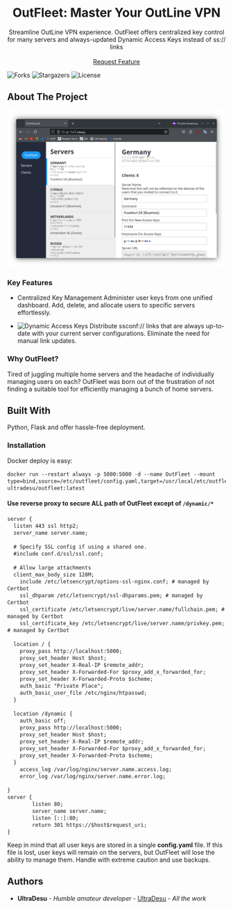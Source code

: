 <p align="center">
  <h1 align="center">OutFleet: Master Your OutLine VPN</h1>

  <p align="center">
    Streamline OutLine VPN experience. OutFleet offers centralized key control for many servers and always-updated Dynamic Access Keys instead of ss:// links
    <br/>
    <br/>
    <a href="https://github.com/house-of-vanity/outfleet/issues">Request Feature</a>
  </p>
</p>

![Forks](https://img.shields.io/github/forks/house-of-vanity/outfleet?style=social) ![Stargazers](https://img.shields.io/github/stars/house-of-vanity/outfleet?style=social) ![License](https://img.shields.io/github/license/house-of-vanity/outfleet) 

## About The Project

![Screen Shot](img/servers.png)

### Key Features

* Centralized Key Management
Administer user keys from one unified dashboard. Add, delete, and allocate users to specific servers effortlessly.

* ![Dynamic Access Keys](https://www.reddit.com/r/outlinevpn/wiki/index/dynamic_access_keys/)
Distribute ssconf:// links that are always up-to-date with your current server configurations. Eliminate the need for manual link updates.

### Why OutFleet?
Tired of juggling multiple home servers and the headache of individually managing users on each? OutFleet was born out of the frustration of not finding a suitable tool for efficiently managing a bunch of home servers. 

## Built With

Python, Flask and offer hassle-free deployment.

### Installation

Docker deploy is easy:
```
docker run --restart always -p 5000:5000 -d --name OutFleet --mount type=bind,source=/etc/outfleet/config.yaml,target=/usr/local/etc/outfleet/config.yaml ultradesu/outfleet:latest
```
#### Use reverse proxy to secure ALL path of OutFleet except of `/dynamic/*`
```nginx
server {
  listen 443 ssl http2;
  server_name server.name;
  
  # Specify SSL config if using a shared one.
  #include conf.d/ssl/ssl.conf;
  
  # Allow large attachments
  client_max_body_size 128M;
    include /etc/letsencrypt/options-ssl-nginx.conf; # managed by Certbot
    ssl_dhparam /etc/letsencrypt/ssl-dhparams.pem; # managed by Certbot
    ssl_certificate /etc/letsencrypt/live/server.name/fullchain.pem; # managed by Certbot
    ssl_certificate_key /etc/letsencrypt/live/server.name/privkey.pem; # managed by Certbot

  location / {
    proxy_pass http://localhost:5000;
    proxy_set_header Host $host;
    proxy_set_header X-Real-IP $remote_addr;
    proxy_set_header X-Forwarded-For $proxy_add_x_forwarded_for;
    proxy_set_header X-Forwarded-Proto $scheme;
    auth_basic "Private Place";
    auth_basic_user_file /etc/nginx/htpasswd;
  }
  
  location /dynamic {
    auth_basic off;
    proxy_pass http://localhost:5000;
    proxy_set_header Host $host;
    proxy_set_header X-Real-IP $remote_addr;
    proxy_set_header X-Forwarded-For $proxy_add_x_forwarded_for;
    proxy_set_header X-Forwarded-Proto $scheme;
  }
    access_log /var/log/nginx/server.name.access.log;
    error_log /var/log/nginx/server.name.error.log;

}
server {
        listen 80;
        server_name server.name;
        listen [::]:80;
        return 301 https://$host$request_uri;
}

```
Keep in mind that all user keys are stored in a single **config.yaml** file. If this file is lost, user keys will remain on the servers, but OutFleet will lose the ability to manage them. Handle with extreme caution and use backups.

## Authors

* **UltraDesu** - *Humble amateur developer* - [UltraDesu](https://github.com/house-of-vanity) - *All the work*
